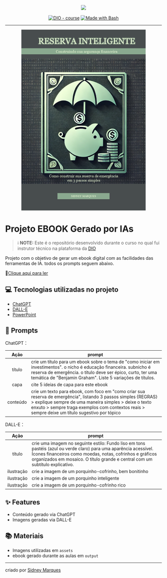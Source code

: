 <p align="center">
    <img width="100" src=".github/assets/banner.png">
</p>


<p align="center">
<a href="https://dio.me/"><img src="https://img.shields.io/badge/DIO-Course-28DA77?logo=youtube" alt="DIO - course"></a>
<a href="https://www.gnu.org/software/bash/" title="Go to Bash homepage"><img src="https://img.shields.io/badge/Prompt-Project-blue?logo=gnu-bash&amp;logoColor=white" alt="Made with Bash"></a></p>

-------


<p align="center">
<img 
    src="./assets/cover.png"
    width="400"  
/>
</p>

# Projeto EBOOK Gerado por IAs


 > ℹ️ **NOTE:** Este é o repositório desenvolvido durante o curso no qual fui instrutor técnico na plataforma da [DIO](https://dio.me)

Projeto com o objetivo de gerar um ebook digital com as facilidades das ferramentas de IA. todos os prompts
seguem abaixo.

📕<a href="https://github.com/sidneymvn/prompts-recipe-to-create-a-ebook/blob/main/output/ebook%20Reserva%20Inteligente.pdf" title="View PDF now">Clique aqui para ler</a>

## 💻 Tecnologias utilizadas no projeto

- [ChatGPT](https://chat.openai.com/) 
- [DALL-E](https://openai.com/index/dall-e/)
- [PowerPoint](https://www.microsoft.com/en/microsoft-365/powerpoint)

## 🧠 Prompts


ChatGPT：

|   Ação   | prompt                                                                                                                                                                                                                                                                     |
| :------: | ------------------------------------------------------------------------------------------------------------------------------------------------------------------------------------------------------------------------------------------------------------------------------ |
|  título  | crie um título para um ebook sobre o tema de "como iniciar em investimentos". o nicho é educação financeira. subnicho é reserva de emergência. o título deve ser épico, curto, ter uma temática de "Benjamin Graham". Liste 5 variações de títulos. |
|capa | cite 5 ideias de capa para este ebook |
|conteúdo | crie um texto para ebook, com foco em "como criar sua reserva de emergência", listando 3 passos simples {REGRAS} > explique sempre de uma maneira simples > deixe o texto enxuto > sempre traga exemplos com contextos reais > sempre deixe um título sugestivo por tópico| 


DALL-E：

|  Ação  | prompt                                                                                 |
| :----: | -------------------------------------------------------------------------------------- |
| título | crie uma imagem no seguinte estilo: Fundo liso em tons pastéis (azul ou verde claro) para uma aparência acessível. Ícones financeiros como moedas, notas, cofrinhos e gráficos organizados em mosaico. O título grande e central com um subtítulo explicativo.|
| ilustração | crie a imagem de um porquinho-cofrinho, bem bonitinho
| ilustração | crie a imagem de um porquinho inteligente
| ilustração | crie a imagem de um porquinho-cofrinho rico

## ✨ Features

- Conteúdo gerado via ChatGPT
- Imagens geradas via DALL-E

## 📚 Materiais

- Imagens utilizadas em `assets`
- ebook gerado durante as aulas em `output`

---

criado por [Sidney Marques](https://github.com/sidneymvn)
